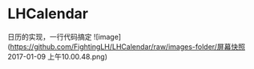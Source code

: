 # LHCalendar
日历的实现，一行代码搞定
![image](https://github.com/FightingLH/LHCalendar/raw/images-folder/屏幕快照 2017-01-09 上午10.00.48.png)


